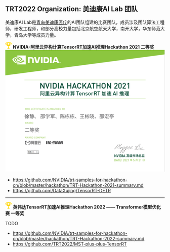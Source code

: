 ## TRT2022 Organization: 美迪康AI Lab 团队

美迪康AI Lab是[青岛美迪康医疗](https://www.medicon.com.cn/)的AI团队组建的比赛团队，成员涉及团队算法工程师，研发工程师，和部分高校力量包括北京航空航天大学，南开大学，华东师范大学，青岛大学等成员力量。


<div >
<img src="./profile/image/achievement.png"  width=20 height=20 />  <b> NVIDIA-阿里云异构计算TensorRT加速AI推理Hackathon 2021 二等奖 </b>
</div>

 
<div align=center>
<img src="./profile/image/2021.png" />
</div>

+ <https://github.com/NVIDIA/trt-samples-for-hackathon-cn/blob/master/hackathon/TRT-Hackathon-2021-summary.md>
+ <https://github.com/DataXujing/TensorRT-DETR>

------

<div >
<img src="./profile/image/achievement.png"  width=20 height=20 />  <b> 英伟达TensorRT加速AI推理Hackathon 2022 —— Transformer模型优化赛 一等奖 </b>
</div>


TODO

+ <https://github.com/NVIDIA/trt-samples-for-hackathon-cn/blob/master/hackathon/TRT-Hackathon-2022-summary.md>
+ <https://github.com/TRT2022/MST-plus-plus-TensorRT>
